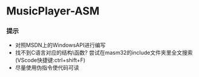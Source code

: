 # MusicPlayer-ASM

### 提示

- 对照MSDN上的WindowsAPI进行编写
- 找不到C语言对应的结构\函数? 尝试在masm32的include文件夹里全文搜索(VScode快捷键:ctrl+shift+F)
- 尽量使用伪指令使代码可读
